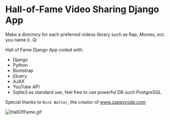 # Hall-of-Fame Video Sharing Django App

Make a directory for each preferred videos library such as Rap, Movies, ect. you name it. 😜 

Hall of Fame Django App coded with:

- Django
- Python
- Bootstrap
- jQuery
- AJAX
- YouTube API
- Sqlite3 as standard use, feel free to use powerful DB such PostgreSQL


Special thanks to `Nick Walter`, the creator of www.zappycode.com



![HallOfFame.gif](https://github.com/IT-Support-L2/Hall-of-Fame/blob/master/HallOfFame.gif)

